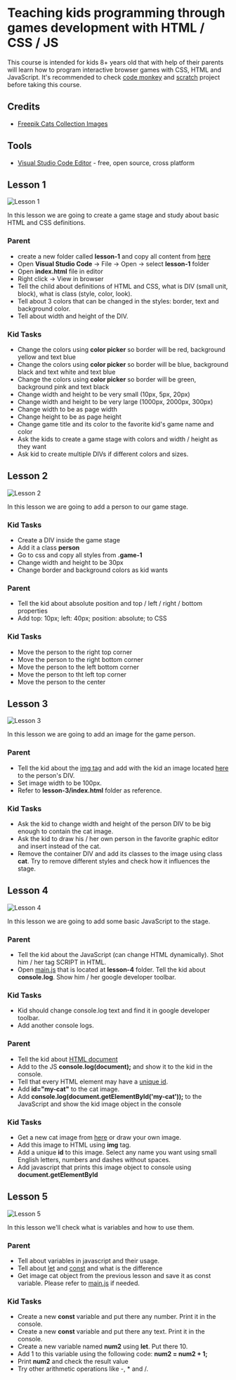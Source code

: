 # Teaching kids programming through games development with HTML / CSS / JS

This course is intended for kids 8+ years old that with help of their parents will learn how to program interactive browser games with CSS, HTML and JavaScript. It's recommended to check [code monkey](https://www.playcodemonkey.com/) and [scratch](https://scratch.mit.edu/) project before taking this course.

## Credits
- [Freepik Cats Collection Images](https://www.freepik.com/free-vector/coloured-cats-collection_1072063.htm) 

## Tools
- [Visual Studio Code Editor](https://code.visualstudio.com/) - free, open source, cross platform

## Lesson 1
![Lesson 1](https://raw.githubusercontent.com/1rosehip/coding-games-for-kids-to-learn-programming/master/lesson-1/lesson-1.png "Lesson 1")

In this lesson we are going to create a game stage and study about basic HTML and CSS definitions.
    
### Parent
- create a new folder called **lesson-1** and copy all content from [here](https://github.com/1rosehip/coding-games-for-kids-to-learn-programming/tree/master/lesson-1)
- Open **Visual Studio Code** -> File -> Open -> select **lesson-1** folder
- Open **index.html** file in editor 
- Right click -> View in browser    
- Tell the child about definitions of HTML and CSS, what is DIV (small unit, block), what is class (style, color, look).
- Tell about 3 colors that can be changed in the styles: border, text and background color.
- Tell about width and height of the DIV.

### Kid Tasks
- Change the colors using **color picker** so border will be red, background yellow and text blue
- Change the colors using **color picker** so border will be blue, background black and text white
and text blue
- Change the colors using **color picker** so border will be green, background pink and text black
- Change width and height to be very small (10px, 5px, 20px)
- Change width and height to be very large (1000px, 2000px, 300px)
- Change width to be as page width
- Change height to be as page height
- Change game title and its color to the favorite kid's game name and color
- Ask the kids to create a game stage with colors and width / height as they want
- Ask kid to create multiple DIVs if different colors and sizes.

## Lesson 2
![Lesson 2](https://raw.githubusercontent.com/1rosehip/coding-games-for-kids-to-learn-programming/master/lesson-2/lesson-2.png "Lesson 2")

In this lesson we are going to add a person to our game stage.

### Kid Tasks
- Create a DIV inside the game stage
- Add it a class **person**
- Go to css and copy all styles from **.game-1**
- Change width and height to be 30px
- Change border and background colors as kid wants

### Parent
- Tell the kid about absolute position and top / left / right / bottom properties
- Add top: 10px; left: 40px; position: absolute; to CSS

### Kid Tasks
- Move the person to the right top corner
- Move the person to the right bottom corner
- Move the person to the left bottom corner
- Move the person to tht left top corner
- Move the person to the center  

## Lesson 3

![Lesson 3](https://raw.githubusercontent.com/1rosehip/coding-games-for-kids-to-learn-programming/master/lesson-3/lesson-3.png?v=1 "Lesson 3")

In this lesson we are going to add an image for the game person.

### Parent
- Tell the kid about the [img tag](https://developer.mozilla.org/en-US/docs/Web/HTML/Element/img) and add with the kid an image located [here](https://github.com/1rosehip/coding-games-for-kids-to-learn-programming/tree/master/img/cats) to the person's DIV.
- Set image width to be 100px.
- Refer to **lesson-3/index.html** folder as reference.

### Kid Tasks
- Ask the kid to change width and height of the person DIV to be big enough to contain the cat image.
- Ask the kid to draw his / her own person in the favorite graphic editor and insert instead of the cat.
- Remove the container DIV and add its classes to the image using class **cat**. Try to remove different styles and check how it influences the stage.

## Lesson 4

![Lesson 4](https://raw.githubusercontent.com/1rosehip/coding-games-for-kids-to-learn-programming/master/lesson-4/lesson-4.png "Lesson 4")

In this lesson we are going to add some basic JavaScript to the stage.

### Parent
- Tell the kid about the JavaScript (can change HTML dynamically). Shot him / her tag SCRIPT in HTML.
- Open [main.js](https://github.com/1rosehip/coding-games-for-kids-to-learn-programming/blob/master/lesson-4/main.js) that is located at **lesson-4** folder. Tell the kid about **console.log**. Show him / her google developer toolbar.

### Kid Tasks
- Kid should change console.log text and find it in google developer toolbar.
- Add another console logs.

### Parent
- Tell the kid about [HTML document](https://developer.mozilla.org/en-US/docs/Web/API/Document)
- Add to the JS **console.log(document);** and show it to the kid in the console.
- Tell that every HTML element may have a [unique id](https://developer.mozilla.org/en-US/docs/Web/HTML/Global_attributes/id).
- Add **id="my-cat"** to the cat image.
- Add **console.log(document.getElementById('my-cat'));** to the JavaScript and show the kid image object in the console

### Kid Tasks
- Get a new cat image from [here](https://github.com/1rosehip/coding-games-for-kids-to-learn-programming/tree/master/img/cats) or draw your own image.
- Add this image to HTML using **img** tag.
- Add a unique **id** to this image. Select any name you want using small English letters, numbers and dashes without spaces.
- Add javascript that prints this image object to console using **document.getElementById**

## Lesson 5

![Lesson 5](https://raw.githubusercontent.com/1rosehip/coding-games-for-kids-to-learn-programming/master/lesson-5/lesson-5.png "Lesson 5")

In this lesson we'll check what is variables and how to use them.

### Parent
- Tell about variables in javascript and their usage.
- Tell about [let](https://developer.mozilla.org/en-US/docs/Web/JavaScript/Reference/Statements/let) and [const](https://developer.mozilla.org/en-US/docs/Web/JavaScript/Reference/Statements/const) and what is the difference
- Get image cat object from the previous lesson and save it as const variable. Please refer to [main.js](https://github.com/1rosehip/coding-games-for-kids-to-learn-programming/blob/master/lesson-5/main.js) if needed.

### Kid Tasks
- Create a new **const** variable and put there any number. Print it in the console.
- Create a new **const** variable and put there any text. Print it in the console.
- Create a new variable named **num2** using **let**. Put there 10. 
- Add 1 to this variable using the following code: **num2 = num2 + 1;**
- Print **num2** and check the result value
- Try other arithmetic operations like -, * and /.